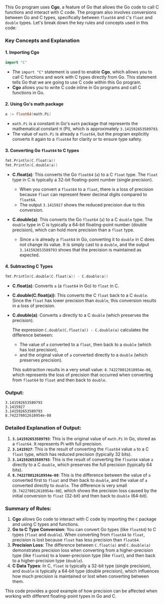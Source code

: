 This Go program uses **Cgo**, a feature of Go that allows the Go code to call C functions and interact with C code. The program also involves conversions between Go and C types, specifically between `float64` and `C`'s `float` and `double` types. Let's break down the key rules and concepts used in this code:

### Key Concepts and Explanation

#### 1. **Importing Cgo**
```go
import "C"
```
- The `import "C"` statement is used to enable **Cgo**, which allows you to call C functions and work with C types directly from Go. This statement tells Go that we are going to use C code within this Go program.
- **Cgo** allows you to write C code inline in Go programs and call C functions in Go.

#### 2. **Using Go's math package**
```go
a := float64(math.Pi)
```
- `math.Pi` is a constant in Go's `math` package that represents the mathematical constant π (Pi), which is approximately `3.141592653589793`.
- The value of `math.Pi` is already a `float64`, but the program explicitly converts it again to a `float64` for clarity or to ensure type safety.
  
#### 3. **Converting Go `float64` to C types**
```go
fmt.Println(C.float(a))
fmt.Println(C.double(a))
```
- **C.float(a)**: This converts the Go `float64` (`a`) to a C `float` type. The `float` type in C is typically a 32-bit floating-point number (single precision).
  - When you convert a `float64` to a `float`, there is a loss of precision because `float` can represent fewer decimal digits compared to `float64`.
  - The output `3.1415927` shows the reduced precision due to this conversion.
  
- **C.double(a)**: This converts the Go `float64` (`a`) to a C `double` type. The `double` type in C is typically a 64-bit floating-point number (double precision), which can hold more precision than a `float` type.
  - Since `a` is already a `float64` in Go, converting it to `double` in C does not change its value. It is simply cast to a `double`, and the output `3.141592653589793` shows that the precision is maintained as expected.

#### 4. **Subtracting C Types**
```go
fmt.Println(C.double(C.float(a)) - C.double(a))
```
- **C.float(a)**: Converts `a` (a `float64` in Go) to `float` in C.
- **C.double(C.float(a))**: This converts the C `float` back to a C `double`. Since the `float` has lower precision than `double`, this conversion results in a loss of precision.
- **C.double(a)**: Converts `a` directly to a C `double` (which preserves the precision).
  
  The expression `C.double(C.float(a)) - C.double(a)` calculates the difference between:
  - The value of `a` converted to a `float`, then back to a `double` (which has lost precision),
  - and the original value of `a` converted directly to a `double` (which preserves precision).

  This subtraction results in a very small value: `8.742278012618954e-08`, which represents the loss of precision that occurred when converting from `float64` to `float` and then back to `double`.

### Output:
```
3.141592653589793
3.1415927
3.141592653589793
8.742278012618954e-08
```

### Detailed Explanation of Output:

1. **`3.141592653589793`**: This is the original value of `math.Pi` in Go, stored as a `float64`. It represents Pi with full precision.
2. **`3.1415927`**: This is the result of converting the `float64` value `a` to a C `float` type, which has reduced precision (typically 32 bits).
3. **`3.141592653589793`**: This is the result of converting the `float64` value `a` directly to a C `double`, which preserves the full precision (typically 64 bits).
4. **`8.742278012618954e-08`**: This is the difference between the value of `a` converted first to `float` and then back to `double`, and the value of `a` converted directly to `double`. The difference is very small (`8.742278012618954e-08`), which shows the precision loss caused by the initial conversion to `float` (32-bit) and then back to `double` (64-bit).

### Summary of Rules:
1. **Cgo** allows Go code to interact with C code by importing the `C` package and using C types and functions.
2. **Go to C Type Conversion**: You can convert Go types (like `float64`) to C types (`float` and `double`). When converting from `float64` to `float`, precision is lost because `float` has less precision than `float64`.
3. **Precision Loss**: The difference between `C.float(a)` and `C.double(a)` demonstrates precision loss when converting from a higher-precision type (like `float64`) to a lower-precision type (like `float`), and then back to a higher-precision type (`double`).
4. **C Data Types**: In C, `float` is typically a 32-bit type (single precision), and `double` is typically a 64-bit type (double precision), which influences how much precision is maintained or lost when converting between them.

This code provides a good example of how precision can be affected when working with different floating-point types in Go and C.